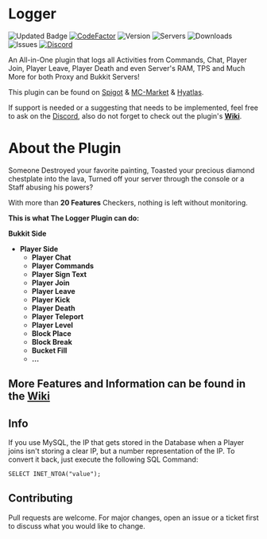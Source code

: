 # Logger

![Updated Badge](https://badges.pufler.dev/updated/ExceptedPrism3/Logger)
[![CodeFactor](https://www.codefactor.io/repository/github/exceptedprism3/logger/badge)](https://www.codefactor.io/repository/github/exceptedprism3/logger)
![Version](https://img.shields.io/github/v/release/ExceptedPrism3/Logger)
![Servers](https://img.shields.io/bstats/servers/12036?color=brightgreen)
![Downloads](https://img.shields.io/github/downloads/ExceptedPrism3/Logger/total)
![Issues](https://img.shields.io/github/issues/ExceptedPrism3/Logger)
[![Discord](https://img.shields.io/discord/850407951629287424?color=%235865F2&label=Join%20Our%20Discord)](https://discord.gg/MfR5mcpVfX)

An All-in-One plugin that logs all Activities from Commands, Chat, Player Join, Player Leave, Player Death and even Server's RAM, TPS and Much More for both Proxy and Bukkit Servers!

This plugin can be found on [Spigot](https://www.spigotmc.org/resources/logger.94236) & [MC-Market](https://www.mc-market.org/resources/20657/) & [Hyatlas](https://hyatlas.com/shop/logger-1-7-1-18.23/).

If support is needed or a suggesting that needs to be implemented, feel free to ask on the [Discord](https://discord.gg/MfR5mcpVfX), also do not forget to check out the plugin's **[Wiki](https://prism3.gitbook.io/logger-or-wiki/)**.

# About the Plugin
Someone Destroyed your favorite painting, Toasted your precious diamond chestplate into the lava, Turned off your server through the console or a Staff abusing his powers?

With more than **20 Features** Checkers, nothing is left without monitoring.

**This is what The Logger Plugin can do:**

**Bukkit Side**
- **Player Side**
  * **Player Chat**
  * **Player Commands**
  * **Player Sign Text**
  * **Player Join**
  * **Player Leave**
  * **Player Kick**
  * **Player Death**
  * **Player Teleport**
  * **Player Level**
  * **Block Place**
  * **Block Break**
  * **Bucket Fill**
  * **...**
  
## **More Features and Information can be found in the [Wiki](https://prism3.gitbook.io/logger-or-wiki/)**

## Info
If you use MySQL, the IP that gets stored in the Database when a Player joins
isn't storing a clear IP, but a number representation of the IP.
To convert it back, just execute the following SQL Command:

```mysql
SELECT INET_NTOA("value");
```

## Contributing
Pull requests are welcome. For major changes, open an issue or a ticket first to discuss what you would like to change.
